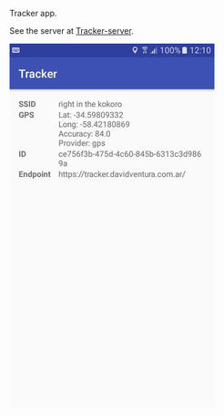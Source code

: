 Tracker app.

See the server at [Tracker-server](https://github.com/davidventura/tracker-server).

![img](images/screen.jpg)

